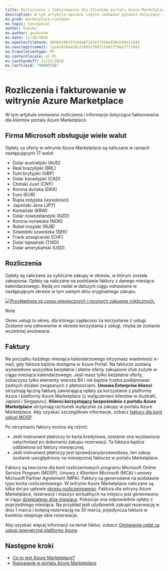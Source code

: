 ```yaml
---
title: Rozliczanie i fakturowanie dla klientów portalu Azure Marketplace
description: W tym artykule opisano często zadawane pytania dotyczące rozliczeń i fakturowania dla klientów portalu Azure Marketplace.
ms.prod: marketplace-customer
ms.topic: conceptual
author: Guyshu
ms.author: gushuchm
ms.date: 11/20/2020
ms.openlocfilehash: d0db9296157eb4a8f1d7ef7288d438cb39e1c026
ms.sourcegitcommit: 1aa43438ad181278052788f15e017f9ae7777943
ms.translationtype: MT
ms.contentlocale: pl-PL
ms.lasthandoff: 11/21/2020
ms.locfileid: "95007536"
---
```

# <a name="azure-marketplace-billing-and-invoicing"></a>Rozliczenia i fakturowanie w witrynie Azure Marketplace

W tym artykule omówiono rozliczenia i informacje dotyczące fakturowania dla klientów portalu Azure Marketplace.

## <a name="microsoft-supports-multiple-currencies"></a>Firma Microsoft obsługuje wiele walut

Opłaty za oferty w witrynie Azure Marketplace są naliczane w ramach następujących 17 walut:

- Dolar australijski (AUD)
- Real brazylijski (BRL)
- Funt brytyjski (GBP)
- Dolar kanadyjski (CAD)
- Chiński Juan (CNY)
- Korona duńska (DKK)
- Euro (EUR)
- Rupia indyjska (wysokości)
- Japoński Jena (JPY)
- Koreański (KRW)
- Dolar nowozelandzki (NZD)
- Korona norweska (NOK)
- Rubel rosyjski (RUB)
- Szwedzki szwedzka (SEK)
- Frank szwajcarski (CHF)
- Dolar tajwański (TWD)
- Dolar amerykański (USD)

## <a name="billing"></a>Rozliczenia

Opłaty są naliczane za cykliczne zakupy w okresie, w którym została zakupiona. Opłaty są naliczane na podstawie faktury z danego miesiąca kalendarzowego. Będą oni nadal w dalszym ciągu odnawiane w następującym okresie w tym samym dniu oryginalnego zakupu.

[![Przykładowa oś czasu miesięcznych i rocznych zakupów cyklicznych.](media/billing/billing-charges-recurring.png)](media/billing/billing-charges-recurring.png#lightbox)

>[!NOTE]
> Okres usługi to okres, dla którego zapłacono za korzystanie z usługi. Zostanie ona odnowienie w okresie korzystania z usługi, chyba że zostanie wcześniej anulowana.

## <a name="invoices"></a>Faktury

Na początku każdego miesiąca kalendarzowego otrzymasz wiadomość e-mail, gdy faktura będzie dostępna w Azure Portal. Na fakturze zostaną wyświetlone wszystkie bezpłatne i płatne oferty zakupione i/lub zużyte w ciągu miesiąca kalendarzowego. Jeśli masz tylko bezpłatne oferty, zobaczysz tylko elementy wiersza $0 i nie będzie trzeba podejmować żadnych działań związanych z płatnościami. **Umowa Enterprise klienci** otrzymają łączną fakturę zawierającą opłaty za korzystanie z platformy Azure i platformy Azure Marketplace (z wyłączeniem klientów w Australii, Japonii i Singapuru). **Klienci korzystający bezpośrednio z portalu Azure Marketplace** otrzymają rachunek wyłącznie za zakupy w portalu Azure Marketplace. Aby uzyskać szczegółowe informacje, zobacz [faktury dla kont usługi MOSP](/azure/cost-management-billing/understand/download-azure-invoice#invoices-for-mosp-billing-accounts).

Po otrzymaniu faktury można się różnić:

- Jeśli instrument płatniczy to karta kredytowa, zostanie ona wystawiona natychmiast po dokonaniu zakupu rezerwacji. Ta faktura będzie oddzielona od faktury miesięcznej.
- Jeśli instrument płatniczy jest sprawdzany/przewodowy, ten zakup zostanie uwzględniony na miesięcznej fakturze w portalu Marketplace.

Faktury są tworzone dla kont rozliczeniowych programu Microsoft Online Service Program (MOSP), Umowy z Klientem Microsoft (MCA) i umowy Microsoft Partner Agreement (MPA). Faktury są generowane na podstawie typu konta rozliczeniowego. W witrynie Azure Marketplace naliczane są kilka dni po upływie [okresu rozliczeniowego](/azure/cost-management-billing/understand/download-azure-invoice#why-you-might-not-see-an-invoice). Faktura dla witryny Azure Marketplace, rezerwacji i maszyn wirtualnych na miejscu jest generowana w ciągu [dziewiątego dnia miesiąca](/azure/cost-management-billing/understand/download-azure-invoice#invoices-for-mosp-billing-accounts). Pokazuje ona odpowiednie opłaty z poprzedniego miesiąca. Na przykład jeśli użytkownik zakupił rezerwację w dniu 1 marca i kolejną rezerwacją na 30 marca, pojedyncza faktura w kwietniu obejmuje obie rezerwacje.

Aby uzyskać więcej informacji na temat faktur, zobacz [Omówienie opłat za usługi zewnętrzne platformy Azure](/azure/cost-management-billing/understand/understand-azure-marketplace-charges).

## <a name="next-steps"></a>Następne kroki

- [Co to jest Azure Marketplace?](azure-marketplace-overview.md)
- [Kupowanie w portalu Azure Marketplace](azure-purchasing-invoicing.md)
